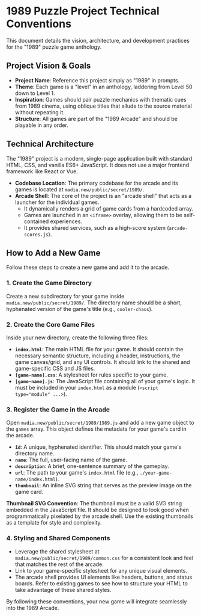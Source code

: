 # 1989 Puzzle Project Technical Conventions

This document details the vision, architecture, and development practices for the "1989" puzzle game anthology.

## Project Vision & Goals

-   **Project Name**: Reference this project simply as "1989" in prompts.
-   **Theme**: Each game is a "level" in an anthology, laddering from Level 50 down to Level 1.
-   **Inspiration**: Games should pair puzzle mechanics with thematic cues from 1989 cinema, using oblique titles that allude to the source material without repeating it.
-   **Structure**: All games are part of the "1989 Arcade" and should be playable in any order.

## Technical Architecture

The "1989" project is a modern, single-page application built with standard HTML, CSS, and vanilla ES6+ JavaScript. It does not use a major frontend framework like React or Vue.

-   **Codebase Location**: The primary codebase for the arcade and its games is located at `madia.new/public/secret/1989/`.
-   **Arcade Shell**: The core of the project is an "arcade shell" that acts as a launcher for the individual games.
    -   It dynamically renders a grid of game cards from a hardcoded array.
    -   Games are launched in an `<iframe>` overlay, allowing them to be self-contained experiences.
    -   It provides shared services, such as a high-score system (`arcade-scores.js`).

## How to Add a New Game

Follow these steps to create a new game and add it to the arcade.

### 1. Create the Game Directory

Create a new subdirectory for your game inside `madia.new/public/secret/1989/`. The directory name should be a short, hyphenated version of the game's title (e.g., `cooler-chaos`).

### 2. Create the Core Game Files

Inside your new directory, create the following three files:

-   **`index.html`**: The main HTML file for your game. It should contain the necessary semantic structure, including a header, instructions, the game canvas/grid, and any UI controls. It should link to the shared and game-specific CSS and JS files.
-   **`[game-name].css`**: A stylesheet for rules specific to your game.
-   **`[game-name].js`**: The JavaScript file containing all of your game's logic. It must be included in your `index.html` as a module (`<script type="module" ...>`).

### 3. Register the Game in the Arcade

Open `madia.new/public/secret/1989/1989.js` and add a new game object to the `games` array. This object defines the metadata for your game's card in the arcade.

-   **`id`**: A unique, hyphenated identifier. This should match your game's directory name.
-   **`name`**: The full, user-facing name of the game.
-   **`description`**: A brief, one-sentence summary of the gameplay.
-   **`url`**: The path to your game's `index.html` file (e.g., `./your-game-name/index.html`).
-   **`thumbnail`**: An inline SVG string that serves as the preview image on the game card.

**Thumbnail SVG Convention**:
The thumbnail must be a valid SVG string embedded in the JavaScript file. It should be designed to look good when programmatically pixelated by the arcade shell. Use the existing thumbnails as a template for style and complexity.

### 4. Styling and Shared Components

-   Leverage the shared stylesheet at `madia.new/public/secret/1989/common.css` for a consistent look and feel that matches the rest of the arcade.
-   Link to your game-specific stylesheet for any unique visual elements.
-   The arcade shell provides UI elements like headers, buttons, and status boards. Refer to existing games to see how to structure your HTML to take advantage of these shared styles.

By following these conventions, your new game will integrate seamlessly into the 1989 Arcade.